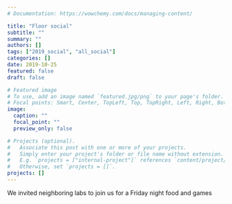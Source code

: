 ```yaml
---
# Documentation: https://wowchemy.com/docs/managing-content/

title: "Floor social"
subtitle: ""
summary: ""
authors: []
tags: ["2019_social", "all_social"]
categories: []
date: 2019-10-25
featured: false
draft: false

# Featured image
# To use, add an image named `featured.jpg/png` to your page's folder.
# Focal points: Smart, Center, TopLeft, Top, TopRight, Left, Right, BottomLeft, Bottom, BottomRight.
image:
  caption: ""
  focal_point: ""
  preview_only: false

# Projects (optional).
#   Associate this post with one or more of your projects.
#   Simply enter your project's folder or file name without extension.
#   E.g. `projects = ["internal-project"]` references `content/project/deep-learning/index.md`.
#   Otherwise, set `projects = []`.
projects: []
---
```


We invited neighboring labs to join us for a Friday night food and games
